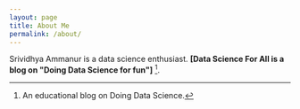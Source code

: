 ```yaml
---
layout: page
title: About Me
permalink: /about/
---
```


Srividhya Ammanur is a data science enthusiast. **[Data Science For All is a blog on "Doing Data Science for fun"]** [^1].



[^1]:An educational blog on Doing Data Science.
